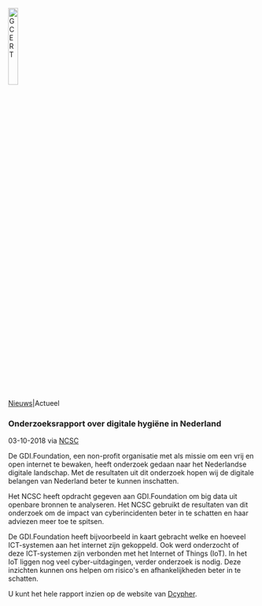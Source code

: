 <a href="/"><img src="https://gcert.nl/over/GCERT_logo_klein.png" width="20%" height="20%" alt="GCERT" border="0" /></a>

[Nieuws](https://GCERT.NL/nieuws/)|Actueel

### Onderzoeksrapport over digitale hygiëne in Nederland
03-10-2018 via [NCSC](https://www.ncsc.nl/actueel/nieuwsberichten/onderzoeksrapport-digitale-hygiene-nederland.html)

De GDI.Foundation, een non-profit organisatie met als missie om een vrij en open internet te bewaken, heeft onderzoek gedaan naar het Nederlandse digitale landschap. Met de resultaten uit dit onderzoek hopen wij de digitale belangen van Nederland beter te kunnen inschatten.

Het NCSC heeft opdracht gegeven aan GDI.Foundation om big data uit openbare bronnen te analyseren. Het NCSC gebruikt de resultaten van dit onderzoek om de impact van cyberincidenten beter in te schatten en haar adviezen meer toe te spitsen.

De GDI.Foundation heeft bijvoorbeeld in kaart gebracht welke en hoeveel ICT-systemen aan het internet zijn gekoppeld. Ook werd onderzocht of deze ICT-systemen zijn verbonden met het Internet of Things (IoT). In het IoT liggen nog veel cyber-uitdagingen, verder onderzoek is nodig. Deze inzichten kunnen ons helpen om risico's en afhankelijkheden beter in te schatten.

U kunt het hele rapport inzien op de website van [Dcypher](https://www.dcypher.nl/onderzoeksrapport-digitale-hygiene-nederland).
